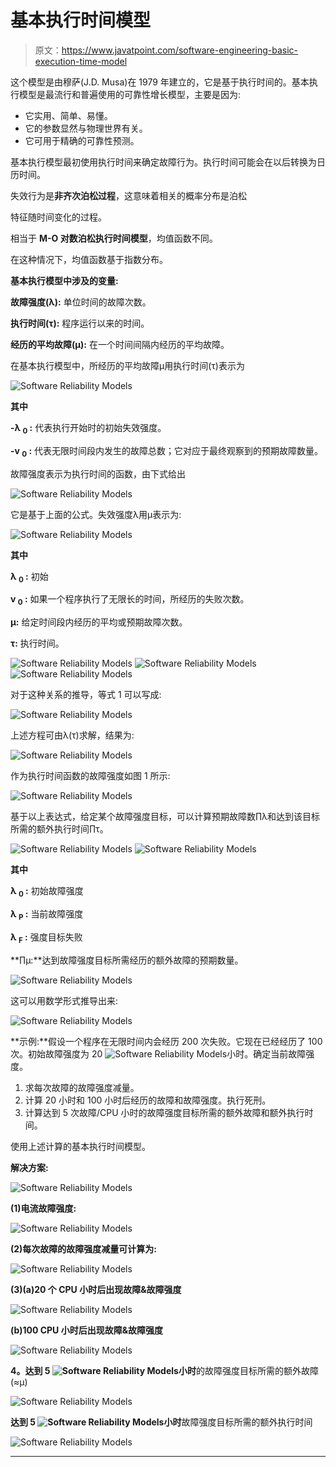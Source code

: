 # 基本执行时间模型

> 原文：<https://www.javatpoint.com/software-engineering-basic-execution-time-model>

这个模型是由穆萨(J.D. Musa)在 1979 年建立的，它是基于执行时间的。基本执行模型是最流行和普遍使用的可靠性增长模型，主要是因为:

*   它实用、简单、易懂。
*   它的参数显然与物理世界有关。
*   它可用于精确的可靠性预测。

基本执行模型最初使用执行时间来确定故障行为。执行时间可能会在以后转换为日历时间。

失效行为是**非齐次泊松过程**，这意味着相关的概率分布是泊松

特征随时间变化的过程。

相当于 **M-O 对数泊松执行时间模型**，均值函数不同。

在这种情况下，均值函数基于指数分布。

**基本执行模型中涉及的变量:**

**故障强度(λ):** 单位时间的故障次数。

**执行时间(τ):** 程序运行以来的时间。

**经历的平均故障(μ):** 在一个时间间隔内经历的平均故障。

在基本执行模型中，所经历的平均故障μ用执行时间(τ)表示为

![Software Reliability Models](img/2505f430fdd3088206d20274f18cb92e.png)

**其中**

**-λ <sub>0</sub> :** 代表执行开始时的初始失效强度。

**-v <sub>0</sub> :** 代表无限时间段内发生的故障总数；它对应于最终观察到的预期故障数量。

故障强度表示为执行时间的函数，由下式给出

![Software Reliability Models](img/a95e07563d053bc6cdf0aa912d07df0d.png)

它是基于上面的公式。失效强度λ用μ表示为:

![Software Reliability Models](img/c0de32bcd8d2fbc4fc12f4cc6cc4cb2b.png)

**其中**

**λ <sub>0</sub> :** 初始

**v <sub>0</sub> :** 如果一个程序执行了无限长的时间，所经历的失败次数。

**μ:** 给定时间段内经历的平均或预期故障次数。

**τ:** 执行时间。

![Software Reliability Models](img/7b3e11344365f46178020d4d5d13141f.png)
![Software Reliability Models](img/06ef4a389f3edf52f86faaa87a2000ef.png)
![Software Reliability Models](img/630d525704c222cbe7e50cdda76bf428.png)

对于这种关系的推导，等式 1 可以写成:

![Software Reliability Models](img/bbdf12bff06dd67ab343c933e4dd65e0.png)

上述方程可由λ(τ)求解，结果为:

![Software Reliability Models](img/2685d52fce266ae7c5252f46844cdf4f.png)

作为执行时间函数的故障强度如图 1 所示:

![Software Reliability Models](img/b94edc1e77a08782ee17786bdb04da68.png)

基于以上表达式，给定某个故障强度目标，可以计算预期故障数∏λ和达到该目标所需的额外执行时间∏τ。

![Software Reliability Models](img/3aff2fbd5ae8b76009af9986db3011af.png)
![Software Reliability Models](img/f820e4a2c100d7ae2f690097982e387a.png)

**其中**

**λ <sub>0</sub> :** 初始故障强度

**λ <sub>P</sub> :** 当前故障强度

**λ <sub>F</sub> :** 强度目标失败

**∏μ:**达到故障强度目标所需经历的额外故障的预期数量。

![Software Reliability Models](img/f54a2886862b25d3dfc9c1520f1f1079.png)

这可以用数学形式推导出来:

![Software Reliability Models](img/71fbcee653f01aff70dd695d647d4894.png)

**示例:**假设一个程序在无限时间内会经历 200 次失败。它现在已经经历了 100 次。初始故障强度为 20 ![Software Reliability Models](img/f2e4eaf344f4363165222c56448ae620.png)小时。确定当前故障强度。

1.  求每次故障的故障强度减量。
2.  计算 20 小时和 100 小时后经历的故障和故障强度。执行死刑。
3.  计算达到 5 次故障/CPU 小时的故障强度目标所需的额外故障和额外执行时间。

使用上述计算的基本执行时间模型。

**解决方案:**

![Software Reliability Models](img/c87f6d09b04898d5040361268a52d149.png)

**(1)电流故障强度:**

![Software Reliability Models](img/bdf6732984c10eb9d5cdc0a167b0e98c.png)

**(2)每次故障的故障强度减量可计算为:**

![Software Reliability Models](img/34c05d41e18649998e2be74364b7d80e.png)

**(3)(a)20 个 CPU 小时后出现故障&故障强度**

![Software Reliability Models](img/be666a20996a5ccdd4f4c9048afd5e3a.png)

**(b)100 CPU 小时后出现故障&故障强度**

![Software Reliability Models](img/d34e33ea3d5d9abfa4e47c43a08b06a1.png)

**4。达到 5 ![Software Reliability Models](img/f2e4eaf344f4363165222c56448ae620.png)小时**的故障强度目标所需的额外故障(≈μ)

![Software Reliability Models](img/9eeaf331cd5cadb31480c86cd9c5b51f.png)

**达到 5 ![Software Reliability Models](img/f2e4eaf344f4363165222c56448ae620.png)小时**故障强度目标所需的额外执行时间

![Software Reliability Models](img/372d0d809fb3dc0d9cf991fb84adce31.png)

* * *